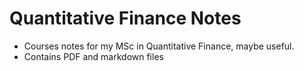 # Quantitative Finance Notes

- Courses notes for my MSc in Quantitative Finance, maybe useful.
- Contains PDF and markdown files
